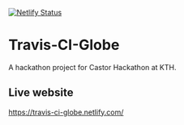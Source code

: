 [![Netlify Status](https://api.netlify.com/api/v1/badges/77947f85-3009-4944-bf48-27c62c313dc4/deploy-status)](https://app.netlify.com/sites/travis-ci-globe/deploys)
# Travis-CI-Globe
A hackathon project for Castor Hackathon at KTH. 

## Live website
https://travis-ci-globe.netlify.com/
